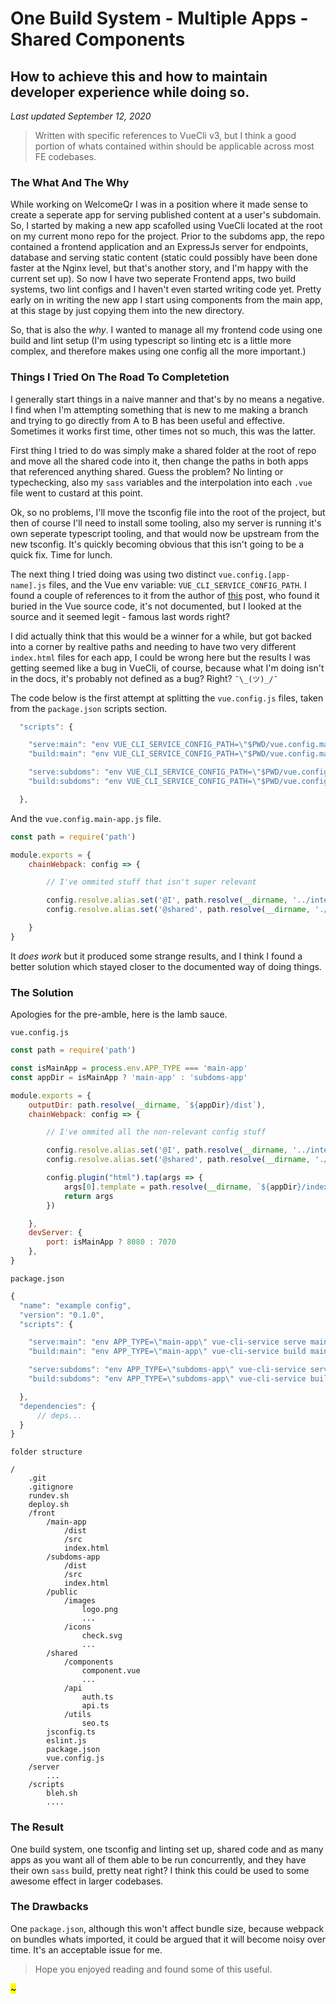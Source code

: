 # One Build System - Multiple Apps - Shared Components
## How to achieve this and how to maintain developer experience while doing so.
_Last updated September 12, 2020_

> Written with specific references to VueCli v3, but I think a good portion of whats contained within should be applicable across most FE codebases.

### The What And The Why

While working on WelcomeQr I was in a position where it made sense to create a seperate app for serving published content at a user's subdomain. So, I started by making a new app scafolled using VueCli located at the root on my current mono repo for the project. Prior to the subdoms app, the repo contained a frontend application and an ExpressJs server for endpoints, database and serving static content (static could possibly have been done faster at the Nginx level, but that's another story, and I'm happy with the current set up). So now I have two seperate Frontend apps, two build systems, two lint configs and I haven't even started writing code yet. Pretty early on in writing the new app I start using components from the main app, at this stage by just copying them into the new directory.

So, that is also the _why_. I wanted to manage all my frontend code using one build and lint setup (I'm using typescript so linting etc is a little more complex, and therefore makes using one config all the more important.)

### Things I Tried On The Road To Completetion

I generally start things in a naive manner and that's by no means a negative. I find when I'm attempting something that is new to me making a branch and trying to go directly from A to B has been useful and effective. Sometimes it works first time, other times not so much, this was the latter.

First thing I tried to do was simply make a shared folder at the root of repo and move all the shared code into it, then change the paths in both apps that referenced anything shared. Guess the problem? No linting or typechecking, also my `sass` variables and the interpolation into each `.vue` file went to custard at this point.

Ok, so no problems, I'll move the tsconfig file into the root of the project, but then of course I'll need to install some tooling, also my server is running it's own seperate typescript tooling, and that would now be upstream from the new tsconfig. It's quickly becoming obvious that this isn't going to be a quick fix. Time for lunch.

The next thing I tried doing was using two distinct `vue.config.[app-name].js` files, and the Vue env variable: `VUE_CLI_SERVICE_CONFIG_PATH`. I found a couple of references to it from the author of [this](https://serebrov.github.io/html/2020-05-03-vue-cli-multiple-configs.html) post, who found it buried in the Vue source code, it's not documented, but I looked at the source and it seemed legit - famous last words right?

I did actually think that this would be a winner for a while, but got backed into a corner by realtive paths and needing to have two very different `index.html` files for each app, I could be wrong here but the results I was getting seemed like a bug in VueCli, of course, because what I'm doing isn't in the docs, it's probably not defined as a bug? Right?  `¯\_(ツ)_/¯`

The code below is the first attempt at splitting the `vue.config.js` files, taken from the `package.json` scripts section.
```javascript
  "scripts": {

    "serve:main": "env VUE_CLI_SERVICE_CONFIG_PATH=\"$PWD/vue.config.main.js\" vue-cli-service serve main-app/src/main.ts --dest main-app/dist",
    "build:main": "env VUE_CLI_SERVICE_CONFIG_PATH=\"$PWD/vue.config.main.js\" vue-cli-service build --dest main-app/dist main-app/src/main.ts",

    "serve:subdoms": "env VUE_CLI_SERVICE_CONFIG_PATH=\"$PWD/vue.config.subdoms.js\" vue-cli-service serve subdoms-app/src/main.ts",
    "build:subdoms": "env VUE_CLI_SERVICE_CONFIG_PATH=\"$PWD/vue.config.subdoms.js\" vue-cli-service build --dest subdoms-app/dist subdoms-app/src/main.ts"

  },
```

And the `vue.config.main-app.js` file.
```javascript
const path = require('path')

module.exports = {
    chainWebpack: config => {

        // I've ommited stuff that isn't super relevant

        config.resolve.alias.set('@I', path.resolve(__dirname, '../interfaces'))
        config.resolve.alias.set('@shared', path.resolve(__dirname, './shared'))

    }
}
```

It _does work_ but it produced some strange results, and I think I found a better solution which stayed closer to the documented way of doing things.

### The Solution
Apologies for the pre-amble, here is the lamb sauce.

`vue.config.js`
```javascript
const path = require('path')

const isMainApp = process.env.APP_TYPE === 'main-app'
const appDir = isMainApp ? 'main-app' : 'subdoms-app'

module.exports = {
    outputDir: path.resolve(__dirname, `${appDir}/dist`),
    chainWebpack: config => {

        // I've ommited all the non-relevant config stuff

        config.resolve.alias.set('@I', path.resolve(__dirname, '../interfaces'))
        config.resolve.alias.set('@shared', path.resolve(__dirname, './shared'))

        config.plugin("html").tap(args => {
            args[0].template = path.resolve(__dirname, `${appDir}/index.html`)
            return args
        })

    },
    devServer: {
        port: isMainApp ? 8080 : 7070
    },
}
```
`package.json`
```javascript
{
  "name": "example config",
  "version": "0.1.0",
  "scripts": {

    "serve:main": "env APP_TYPE=\"main-app\" vue-cli-service serve main-app/src/main.ts",
    "build:main": "env APP_TYPE=\"main-app\" vue-cli-service build main-app/src/main.ts",

    "serve:subdoms": "env APP_TYPE=\"subdoms-app\" vue-cli-service serve subdoms-app/src/main.ts",
    "build:subdoms": "env APP_TYPE=\"subdoms-app\" vue-cli-service build subdoms-app/src/main.ts"

  },
  "dependencies": {
      // deps...
  }
}
```
`folder structure`
```
/
    .git
    .gitignore
    rundev.sh
    deploy.sh
    /front
        /main-app
            /dist
            /src
            index.html
        /subdoms-app
            /dist
            /src
            index.html
        /public
            /images
                logo.png
                ...
            /icons
                check.svg
                ...
        /shared
            /components
                component.vue
                ...
            /api
                auth.ts
                api.ts
            /utils
                seo.ts
        jsconfig.ts
        eslint.js
        package.json
        vue.config.js
    /server
        ...
    /scripts
        bleh.sh
        ....
```

### The Result

One build system, one tsconfig and linting set up, shared code and as many apps as you want all of them able to be run concurrently, and they have their own `sass` build, pretty neat right? I think this could be used to some awesome effect in larger codebases.

### The Drawbacks

One `package.json`, although this won't affect bundle size, because webpack on bundles whats imported, it could be argued that it will become noisy over time. It's an acceptable issue for me.

> Hope you enjoyed reading and found some of this useful.

<mark class="divider">~</mark>